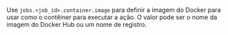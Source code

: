 Use `jobs.<job_id>.container.image` para definir a imagem do Docker para usar como o contêiner para executar a ação. O valor pode ser o nome da imagem do Docker Hub ou um nome de registro.
